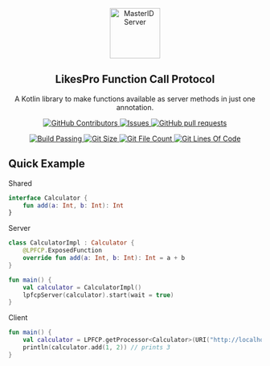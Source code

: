 <p align="center">
 <img width="100px" src="https://github.com/likespro.png" align="center" alt="MasterID Server" />
 <h2 align="center">LikesPro Function Call Protocol</h2>
 <p align="center">A Kotlin library to make functions available as server methods in just one annotation.</p>
</p>
<p align="center">
    <a href="https://github.com/likespro/lpfcp/graphs/contributors">
      <img alt="GitHub Contributors" src="https://img.shields.io/github/contributors/likespro/lpfcp" />
    </a>
    <a href="https://github.com/likespro/lpfcp/issues">
      <img alt="Issues" src="https://img.shields.io/github/issues/likespro/lpfcp?color=0088ff" />
    </a>
    <a href="https://github.com/likespro/lpfcp/pulls">
      <img alt="GitHub pull requests" src="https://img.shields.io/github/issues-pr/likespro/lpfcp?color=0088ff" />
    </a>
  </p>
<p align="center">
    <a href="https://github.com/likespro/lpfcp/actions/workflows/main-branch.yml">
      <img alt="Build Passing" src="https://github.com/likespro/lpfcp/workflows/Main Branch Workflow/badge.svg" />
    </a>
    <a href="https://github.com/likespro/lpfcp">
      <img alt="Git Size" src="https://img.shields.io/endpoint?url=https://raw.githubusercontent.com/likespro/lpfcp/badges/git-size.md" />
    </a>
    <a href="https://github.com/likespro/lpfcp">
      <img alt="Git File Count" src="https://img.shields.io/endpoint?url=https://raw.githubusercontent.com/likespro/lpfcp/badges/git-file-count.md" />
    </a>
    <a href="https://github.com/likespro/lpfcp">
      <img alt="Git Lines Of Code" src="https://img.shields.io/endpoint?url=https://raw.githubusercontent.com/likespro/lpfcp/badges/git-lines-of-code.md" />
    </a>
  </p>

## Quick Example

Shared
```kotlin
interface Calculator {
    fun add(a: Int, b: Int): Int
}
```

Server
```kotlin
class CalculatorImpl : Calculator {
    @LPFCP.ExposedFunction
    override fun add(a: Int, b: Int): Int = a + b
}

fun main() {
    val calculator = CalculatorImpl()
    lpfcpServer(calculator).start(wait = true)
}
```

Client
```kotlin
fun main() {
    val calculator = LPFCP.getProcessor<Calculator>(URI("http://localhost:8080/lpfcp"))
    println(calculator.add(1, 2)) // prints 3
}
```